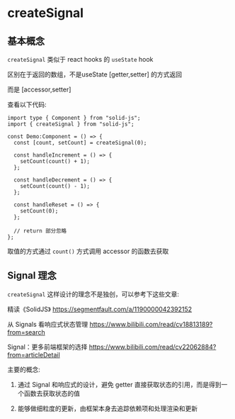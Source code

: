 # createSignal 

## 基本概念

`createSignal` 类似于 react hooks 的 `useState` hook

区别在于返回的数组，不是useState [getter,setter] 的方式返回

而是 [accessor,setter]

查看以下代码:

```tsx
import type { Component } from "solid-js";
import { createSignal } from "solid-js";

const Demo:Component = () => {
  const [count, setCount] = createSignal(0);

  const handleIncrement = () => {
    setCount(count() + 1);
  };

  const handleDecrement = () => {
    setCount(count() - 1);
  };

  const handleReset = () => {
    setCount(0);
  };
  
  // return 部分忽略
};

```

取值的方式通过 `count()` 方式调用 accessor 的函数去获取

## Signal 理念

`createSignal` 这样设计的理念不是独创，可以参考下这些文章:

精读《SolidJS》 https://segmentfault.com/a/1190000042392152

从 Signals 看响应式状态管理 https://www.bilibili.com/read/cv18813189?from=search

Signal：更多前端框架的选择 https://www.bilibili.com/read/cv22062884?from=articleDetail

主要的概念:

1. 通过 Signal 和响应式的设计，避免 getter 直接获取状态的引用，而是得到一个函数去获取状态的值

2. 能够做细粒度的更新，由框架本身去追踪依赖项和处理渲染和更新